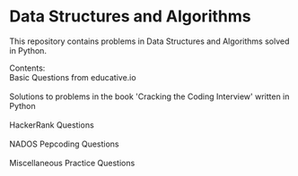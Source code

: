 # Data Structures and Algorithms
This repository contains problems in Data Structures and Algorithms solved in Python.

Contents:
 <br> Basic Questions from educative.io</br>
 <br> Solutions to problems in the book 'Cracking the Coding Interview' written in Python </br>
 <br> HackerRank Questions </br>
 <br> NADOS Pepcoding Questions</br>
 <br> Miscellaneous Practice Questions </br>
